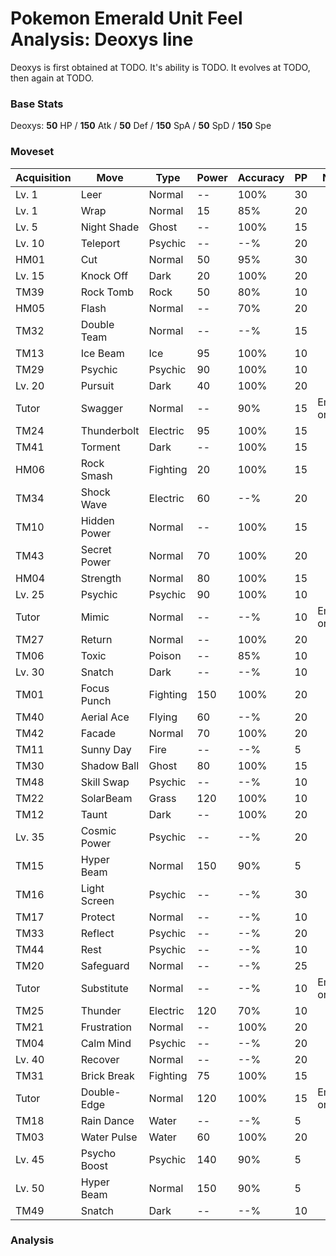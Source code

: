 # Pokemon Emerald Unit Feel Analysis: Deoxys line

Deoxys is first obtained at TODO. It's ability is TODO. It evolves at TODO, then again at TODO.

### Base Stats

Deoxys: **50** HP / **150** Atk / **50** Def / **150** SpA / **50** SpD / **150** Spe

### Moveset

|Acquisition|Move        |Type    |Power|Accuracy|PP |Notes                    |
|---        |---         |---     |---  |---     |---|---                      |
|Lv. 1      |Leer        |Normal  |--   |100%    |30 |                         |
|Lv. 1      |Wrap        |Normal  |15   |85%     |20 |                         |
|Lv. 5      |Night Shade |Ghost   |--   |100%    |15 |                         |
|Lv. 10     |Teleport    |Psychic |--   |--%     |20 |                         |
|HM01       |Cut         |Normal  |50   |95%     |30 |                         |
|Lv. 15     |Knock Off   |Dark    |20   |100%    |20 |                         |
|TM39       |Rock Tomb   |Rock    |50   |80%     |10 |                         |
|HM05       |Flash       |Normal  |--   |70%     |20 |                         |
|TM32       |Double Team |Normal  |--   |--%     |15 |                         |
|TM13       |Ice Beam    |Ice     |95   |100%    |10 |                         |
|TM29       |Psychic     |Psychic |90   |100%    |10 |                         |
|Lv. 20     |Pursuit     |Dark    |40   |100%    |20 |                         |
|Tutor      |Swagger     |Normal  |--   |90%     |15 |Emerald only             |
|TM24       |Thunderbolt |Electric|95   |100%    |15 |                         |
|TM41       |Torment     |Dark    |--   |100%    |15 |                         |
|HM06       |Rock Smash  |Fighting|20   |100%    |15 |                         |
|TM34       |Shock Wave  |Electric|60   |--%     |20 |                         |
|TM10       |Hidden Power|Normal  |--   |100%    |15 |                         |
|TM43       |Secret Power|Normal  |70   |100%    |20 |                         |
|HM04       |Strength    |Normal  |80   |100%    |15 |                         |
|Lv. 25     |Psychic     |Psychic |90   |100%    |10 |                         |
|Tutor      |Mimic       |Normal  |--   |--%     |10 |Emerald only             |
|TM27       |Return      |Normal  |--   |100%    |20 |                         |
|TM06       |Toxic       |Poison  |--   |85%     |10 |                         |
|Lv. 30     |Snatch      |Dark    |--   |--%     |10 |                         |
|TM01       |Focus Punch |Fighting|150  |100%    |20 |                         |
|TM40       |Aerial Ace  |Flying  |60   |--%     |20 |                         |
|TM42       |Facade      |Normal  |70   |100%    |20 |                         |
|TM11       |Sunny Day   |Fire    |--   |--%     |5  |                         |
|TM30       |Shadow Ball |Ghost   |80   |100%    |15 |                         |
|TM48       |Skill Swap  |Psychic |--   |--%     |10 |                         |
|TM22       |SolarBeam   |Grass   |120  |100%    |10 |                         |
|TM12       |Taunt       |Dark    |--   |100%    |20 |                         |
|Lv. 35     |Cosmic Power|Psychic |--   |--%     |20 |                         |
|TM15       |Hyper Beam  |Normal  |150  |90%     |5  |                         |
|TM16       |Light Screen|Psychic |--   |--%     |30 |                         |
|TM17       |Protect     |Normal  |--   |--%     |10 |                         |
|TM33       |Reflect     |Psychic |--   |--%     |20 |                         |
|TM44       |Rest        |Psychic |--   |--%     |10 |                         |
|TM20       |Safeguard   |Normal  |--   |--%     |25 |                         |
|Tutor      |Substitute  |Normal  |--   |--%     |10 |Emerald only             |
|TM25       |Thunder     |Electric|120  |70%     |10 |                         |
|TM21       |Frustration |Normal  |--   |100%    |20 |                         |
|TM04       |Calm Mind   |Psychic |--   |--%     |20 |                         |
|Lv. 40     |Recover     |Normal  |--   |--%     |20 |                         |
|TM31       |Brick Break |Fighting|75   |100%    |15 |                         |
|Tutor      |Double-Edge |Normal  |120  |100%    |15 |Emerald only             |
|TM18       |Rain Dance  |Water   |--   |--%     |5  |                         |
|TM03       |Water Pulse |Water   |60   |100%    |20 |                         |
|Lv. 45     |Psycho Boost|Psychic |140  |90%     |5  |                         |
|Lv. 50     |Hyper Beam  |Normal  |150  |90%     |5  |                         |
|TM49       |Snatch      |Dark    |--   |--%     |10 |                         |

### Analysis